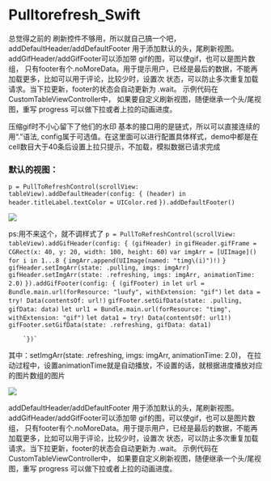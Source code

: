 # Pulltorefresh_Swift

总觉得之前的 刷新控件不够用，所以就自己搞一个吧，addDefaultHeader/addDefaultFooter 用于添加默认的头，尾刷新视图。addGifHeader/addGifFooter可以添加带
gif的图，可以使gif，也可以是图片数组，   只有footer有个.noMoreData。用于提示用户，已经是最后的数据，不能再加载更多，比如可以用于评论，比较少时，设置次
状态，可以防止多次重复加载请求。当下拉更新，footer的状态会自动更新为 .wait。
示例代码在 CustomTableViewController中， 如果要自定义刷新视图，随便继承一个头/尾视图，重写 progress 可以做下拉或者上拉的动画进度。



压缩gif时不小心留下了他们的水印
基本的接口用的是链式，所以可以直接连续的用“.”语法, config属于可选值。在这里面可以进行配置具体样式，demo中都是在cell数目大于40条后设置上拉只提示，不加载，模拟数据已请求完成
### 默认的视图：
`p = PullToRefreshControl(scrollView: tableView).addDefaultHeader(config: { (header) in`
            `header.titleLabel.textColor = UIColor.red`
        `}).addDefaultFooter()`

![](https://github.com/yqwanwu/Pulltorefresh_Swift/blob/master/Pulltorefresh_Swift/default.gif)


ps:用不来这个，就不调样式了
`p = PullToRefreshControl(scrollView: tableView).addGifHeader(config: { (gifHeader) in`
            `gifHeader.gifFrame = CGRect(x: 40, y: 20, width: 100, height: 60)`
            `var imgArr = [UIImage]()`
            `for i in 1...8 {`
                `imgArr.append(UIImage(named: "timg\(i)")!)`
            `}`
            `gifHeader.setImgArr(state: .pulling, imgs: imgArr)`
            `gifHeader.setImgArr(state: .refreshing, imgs: imgArr, animationTime: 2.0)`
        `}).addGifFooter(config: { (gifFooter) in`
            `let url = Bundle.main.url(forResource: "luufy", withExtension: "gif")`
            `let data = try! Data(contentsOf: url!)`
            `gifFooter.setGifData(state: .pulling, gifData: data)`
            `let url1 = Bundle.main.url(forResource: "timg", withExtension: "gif")`
            `let data1 = try! Data(contentsOf: url1!)`
            `gifFooter.setGifData(state: .refreshing, gifData: data1)`
            
        `})`

其中：setImgArr(state: .refreshing, imgs: imgArr, animationTime: 2.0)， 在拉动过程中，设置animationTime就是自动播放，不设置的话，就根据进度播放对应的图片数组的图片

![](https://github.com/yqwanwu/Pulltorefresh_Swift/blob/master/Pulltorefresh_Swift/gif.gif)

addDefaultHeader/addDefaultFooter 用于添加默认的头，尾刷新视图。addGifHeader/addGifFooter可以添加带 gif的图，可以使gif，也可以是图片数组， 只有footer有个.noMoreData。用于提示用户，已经是最后的数据，不能再加载更多，比如可以用于评论，比较少时，设置次 状态，可以防止多次重复加载请求。当下拉更新，footer的状态会自动更新为 .wait。 示例代码在 CustomTableViewController中， 如果要自定义刷新视图，随便继承一个头/尾视图，重写 progress 可以做下拉或者上拉的动画进度。
